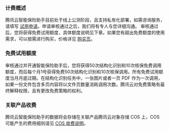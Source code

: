 

### 计费概述

腾讯云智能保险助手目前处于线上公测阶段，且支持私有化部署，如需咨询服务，请填写 [试用申请](https://cloud.tencent.com/apply/p/77ax6ogyhn9)。申请审核通过之后，我们将有专人与您详细沟通。
审核通过后，您将获得免费试用额度，具体额度说明见下章。如果您有超出免费额度的使用需求，可以按需进行购买，价格详见 [购买页](https://buy.cloud.tencent.com/cii)。

### 免费试用额度
审核通过并开通智能保险助手后，您将获得50次结构化识别和10次核保免费调用额度，而后每个月1号获得免费50次结构化识别和10次核保调用。所有免费试用额度当月月底过期。在结构化识别任务中，一张图片或者一页 PDF 作为一次调用，如果一份文件包含多页内容将以文件页数量消耗调用次数。腾讯云对免费策略有最终解释权限，且有更改免费策略的权利。

### 关联产品收费

腾讯云智能保险助手的数据将会存储在关联产品腾讯云对象存储 COS 上，COS 可能产生的费用细则请见 [COS 收费说明](https://cloud.tencent.com/product/cos/pricing)。


